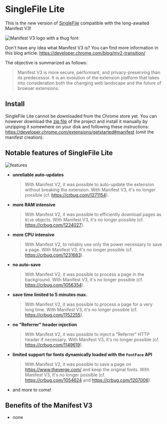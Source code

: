 # SingleFile Lite

This is the new version of [SingleFile](https://github.com/gildas-lormeau/SingleFile) compatible with the long-awaited Manifest
V3!

![Manifest V3 logo with a thug font](https://github.com/gildas-lormeau/SingleFile-Lite/blob/main/promo.png?raw=true)

Don't have any idea what Manifest V3 is? You can find more information in this
blog article: https://developer.chrome.com/blog/mv2-transition/

The objective is summarized as follows:

> Manifest V3 is more secure, performant, and privacy-preserving than its
> predecessor. It is an evolution of the extension platform that takes into
> consideration both the changing web landscape and the future of browser
> extensions.

## Install
SingleFile Lite cannot be downloaded from the Chrome store yet. You can however download the [zip file](https://github.com/gildas-lormeau/SingleFile-Lite/archive/refs/heads/main.zip) of the project and install it manually by unzipping it somewhere on your disk and following these instructions: https://developer.chrome.com/extensions/getstarted#manifest (omit the manifest creation).

## Notable features of SingleFile Lite

![features](https://user-images.githubusercontent.com/396787/158097498-0f12f05b-c345-4753-b7f4-487f0324200f.png)

- **unreliable auto-updates**

  > With Manifest V2, it was possible to auto-update the extension without
  > breaking the extension. With Manifest V3, it's no longer possible (cf.
  > https://crbug.com/1271154).

- **more RAM intensive**

  > With Manifest V2, it was possible to efficiently download pages as
  > `Blob` objects. With Manifest V3, it's no longer possible (cf.
  > https://crbug.com/1224027).

- **more CPU intensive**

  > With Manifest V2, to reliably use only the power necessary to save a page. 
  > With Manifest V3, it's no longer possible (cf. https://crbug.com/1231683).

- **no auto-save**

  > With Manifest V2, it was possible to process a page in the background. With
  > Manifest V3, it's no longer possible (cf. https://crbug.com/1056354).

- **save time limited to 5 minutes max.**

  > With Manifest V2, it was possible to process a page for a very long 
  > time. With Manifest V3, it's no longer possible (cf. 
  > https://crbug.com/1152255).

- **no "Referrer" header injection**

  > With Manifest V2, it was possible to inject a "Referrer" HTTP header if
  > necessary. With Manifest V3, it's no longer possible (cf.
  > https://crbug.com/1149619).

- **limited support for fonts dynamically loaded with the `FontFace` API**

  > With Manifest V2, it was possible to save a page on
  > https://www.theverge.com/ and keep the original fonts. With Manifest V3,
  > it's no longer possible (cf. https://crbug.com/1054624 and 
  > https://crbug.com/1207006).

- and more to come!

## Benefits of the Manifest V3

- none
